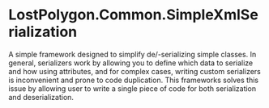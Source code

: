 # LostPolygon.Common.SimpleXmlSerialization

A simple framework designed to simplify de/-serializing simple classes. In general, serializers work by allowing you to define which data to serialize and how using attributes, and for complex cases, writing custom serializers is inconvenient and prone to code duplication. This frameworks solves this issue by allowing user to write a single piece of code for both serialization and deserialization.

